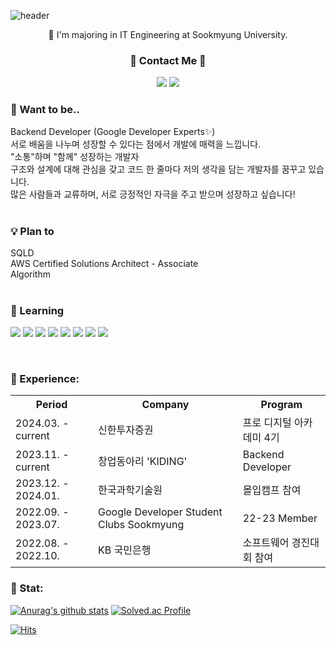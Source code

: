 ![header](https://capsule-render.vercel.app/api?type=wave&color=ADD8E6&height=350&section=header&text=☁️%20ChaeYeon%20☁️&fontSize=40) 


<p align="center">
🏫 I'm majoring in IT Engineering at Sookmyung University. <br>
</p>

<h3 align="center">💌 Contact Me 💌</h3>
<p align="center">
      <a href="mailto:kate2236e@gmail.com"><img src = "https://img.shields.io/badge/mail-red?style=flat-square&logo=GMail&logoColor=white"></a>
      <a href="https://www.instagram.com/c._yeo0n/"><img src = "https://img.shields.io/badge/Instagram-E4405F?style=flat-square&logo=Instagram&logoColor=white"></a>
</p> 
  
### 💭 Want to be..

Backend Developer (Google Developer Experts✨) <br>
서로 배움을 나누며 성장할 수 있다는 점에서 개발에 매력을 느낍니다.<br>
"소통"하며 "함께" 성장하는 개발자<br>
구조와 설계에 대해 관심을 갖고 코드 한 줄마다 저의 생각을 담는 개발자를 꿈꾸고 있습니다.<br>
많은 사람들과 교류하며, 서로 긍정적인 자극을 주고 받으며 성장하고 싶습니다! <br><br>

### 💡 Plan to
SQLD <br>
AWS Certified Solutions Architect - Associate <br>
Algorithm <br><br>

### 🌱 Learning
  <img src="https://img.shields.io/badge/python-3776AB?style=for-the-badge&logo=python&logoColor=white"> <!-- python -->
  <img src="https://img.shields.io/badge/JAVA-007396?style=for-the-badge&logo=python&logoColor=white"> <!-- java -->
  <img src="https://img.shields.io/badge/SpringBoot-6DB33F?style=for-the-badge&logo=SpringBoot&logoColor=white"> <!-- spring boot -->
  <img src="https://img.shields.io/badge/AWS ec2-FF9900?style=for-the-badge&logo=amazonec2&logoColor=white"/>
  <img src="https://img.shields.io/badge/AWS RDS-527FFF?style=for-the-badge&logo=amazonrds&logoColor=white"/>
  <img src="https://img.shields.io/badge/AWS S3-527FFF?style=for-the-badge&logo=amazons3&logoColor=white"/>
  <img src="https://img.shields.io/badge/Github Actions-2088FF?style=for-the-badge&logo=githubactions&logoColor=white"/>
  <img src="https://img.shields.io/badge/git-F05032?style=for-the-badge&logo=git&logoColor=white"> <!-- git -->

<br>

### 🏢 Experience: 

<!DOCTYPE html>
<html lang="en">
<body>

<table>
  <tr>
    <th>Period</th>
    <th>Company</th>
    <th>Program</th>
  </tr>
  <tr>
    <td>2024.03. - current</td>
    <td>신한투자증권</td>
    <td>프로 디지털 아카데미 4기</td>
  </tr>
  <tr>
    <td>2023.11. - current</td>
    <td>창업동아리 'KIDING'</td>
    <td>Backend Developer</td>
  </tr>
  <tr>
    <td>2023.12. - 2024.01.</td>
    <td>한국과학기술원</td>
    <td>몰입캠프 참여</td>
  </tr>
  <tr>
    <td>2022.09. - 2023.07.</td>
    <td>Google Developer Student Clubs Sookmyung</td>
    <td>22-23 Member</td>
  </tr>
  <tr>
    <td>2022.08. - 2022.10.</td>
    <td>KB 국민은행</td>
    <td>소프트웨어 경진대회 참여</td>
  </tr>
</table>

</body>
</html>


### 🏅 Stat:
[![Anurag's github stats](https://github-readme-stats.vercel.app/api?username=ChaeyeonHan)](https://github.com/anuraghazra/github-readme-stats)
[![Solved.ac Profile](http://mazassumnida.wtf/api/v2/generate_badge?boj=walbe0528)](https://solved.ac/walbe0528/)

[![Hits](https://hits.seeyoufarm.com/api/count/incr/badge.svg?url=https%3A%2F%2Fgithub.com%2FChaeyeonHan&count_bg=%234E87E5&title_bg=%23555555&icon=&icon_color=%23E7E7E7&title=hits&edge_flat=false)](https://hits.seeyoufarm.com)

